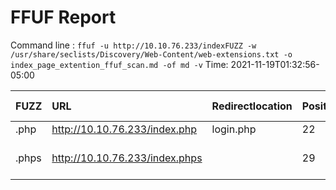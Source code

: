 # FFUF Report

  Command line : `ffuf -u http://10.10.76.233/indexFUZZ -w /usr/share/seclists/Discovery/Web-Content/web-extensions.txt -o index_page_extention_ffuf_scan.md -of md -v`
  Time: 2021-11-19T01:32:56-05:00

  | FUZZ | URL | Redirectlocation | Position | Status Code | Content Length | Content Words | Content Lines | Content Type | ResultFile |
  | :- | :-- | :--------------- | :---- | :------- | :---------- | :------------- | :------------ | :--------- | :----------- |
  | .php | http://10.10.76.233/index.php | login.php | 22 | 302 | 0 | 1 | 1 | text/html |  |
  | .phps | http://10.10.76.233/index.phps |  | 29 | 403 | 289 | 21 | 11 | text/html; charset=iso-8859-1 |  |
  